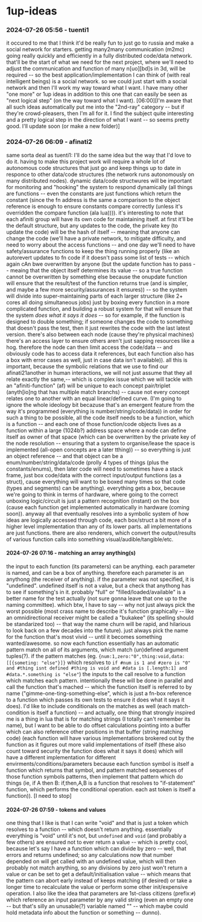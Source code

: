 # 1up-ideas

### 2024-07-26 05:56 - tuenti1

it occured to me that I think it'd be really fun to just go to russia and make a social network for starters. getting many2many communication (m2mc) going really quickly and efficiently in a fully distributed code/data network. that'll be the start of what we need for the next project, where we'll need to adjust the communication and function of many n[uo][bd]s in 3d, will be required -- so the best application/implementation I can think of (with real intelligent beings) is a social network. so we could just start with a social network and then I'll work my way toward what I want.
I have many other "one more" or 1up ideas in addition to this one that can easily be seen as "next logical step" (on the way toward what I want). [06:00][I'm aware that all such ideas automatically put me into the "2nd-ray" category -- but if they're crowd-pleasers, then I'm all for it. I find the subject quite interesting and a pretty logical step in the direction of what I want -- so seems pretty good. I'll update soon (or make a new folder)]

### 2024-07-26 06:09 - afinati2

same sorta deal as tuenti1: I'll do the same idea but the way that I'd love to do it. having to make this project work will require a whole lot of autonomous code structures that just go and keep things up to date in responce to other data/code structures (the network runs autonomously on many distributed nodes). dynamic data/code structwures will be important for monitoring and "hooking" the system to respond dynamically (all things are functions -- even the constants are just functions which return the constant (since the fn address is the same a comparison to the object reference is enough to ensure constants compare correctly (unless it's overridden the compare function (ala lua)))). it's interesting to note that each afiniti group will have its own code for maintaining itself. at first it'll be the default structure, but any updates to the code, the private key (to update the code) will be the hash of itself -- meaning that anyone can change the code (we'll have a private network, to mitigate difficulty, and need to worry about the access functions -- and one day we'll need to have safety/assurance functions to keep the thing running properly (like an autorevert updates to fn code if it doesn't pass some list of tests -- which again cAn bwe overwritten by anyone (but the update function has to pass -- meaing that the object itself determines its value -- so a true function cannot be overwritten by something else because the onupdate function will ensure that the result/test of the function returns true (and is simpler, and maybe a few more security/assurances it ensures)) -- so the system will divide into super-maintaining parts of each larger structure (like 2+ cores all doing simultaneous jobs) just by boxing every function in a more complicated function, and building a robust system for that will ensure that the system *does what it says it does* -- so for example, if the function is designed to double something; if someone changes the code to something that doesn't pass the test, then it just rewrites the code with the last latest version. there's also between each node (cause they're physical machines) there's an access layer to ensure others aren't just sapping resources like a hog. therefore the node can then limit access the code/data -- and obviously code has to access data it references, but each function also has a box with error cases as well, just in case data isn't available)). all this is important, because the symbolic relations that we use to find our afinati21another in human interactions, we will not just assume that they all relate exactly the same,-- which is complex issue which we will tackle with an "afiniti-function" (af) will be unique to each concept pair/triplet (anyth[io]ng that has multiple match branchs) -- cause not every concept relates one to another with an equal linear/defined curve. (I'm going to ignore the whole ideology bit becazuse that's an emergent feature from the way it's programmed (everything is number/string/code/data))
in order for such a thing to be possible, all the code itself needs to be a function, which is a function -- and each one of those function/code objects lives as a function within a large (1024b?) address space where a node can define itself as owner of that space (which can be overwritten by the private key of the node resolution -- ensuring that a system to organise/lease the space is implemented (all-open concepts are a later tthing)) -- so everything is just an object reference -- and that object can be a enum/number/string/data/code (prolly 4 types of things (plus the constants/enums), then later code will need to sometimes have a stack frame, just box code/data with the correct input/output functions (as a struct), cause everything will want to be boxed many times so that code (types and segments) can be anything). everything gets a box, because we're going to think in terms of hardware, where going to the correct unboxing logic/circuit is just a pattern recognition (instant) on the box (cause each function get implemented automatically in hardware (coming soon)).
anyway all that eventually resolves into a symbolic system of how ideas are logically accessed through code, each box/struct a bit more of a higher level implementation than any of its lower parts. all implementations are just functions. there are also renderers, which convert the output/results of various function calls into something visual/audible/tangible/etc.

#### 2024-07-26 07:16 - matching an array anything(s)

the input to each function (its parameters) can be anything. each parameter is named, and can be a box of anything. therefore each parameter is an anythong (the receiver of anything). if the parameter was not specified, it is "undefined". undefined itself is not a value, but a check that anythong has to see if something's in it. probably "full" or "filled/loaded/available" is a better name for the test actually (not sure gonna leave that one up to the naming committee).
	which btw, I have to say -- why not just always pick the worst possible (most crass name to describe it's function graphically -- like an omnidirectional receiver might be called a "bukakee" (its spelling should be standarized too) -- that way the name churn will be rapid, and hilarious to look back on a few decades into the future). just always pick the name for the function that's most vivid -- until it becomes something wanted/awesome.
so now each function essentially has an automatic pattern match on all of its arguments, which match (un)defined argument tuples(?). if the pattern matches (eg. `{num:1,zero:"0",thing:void,data:[[{someting: "else"}]}` which resolves to `if #num is 1 and #zero is "0" and #thing isnt defined #thing is void and #data is [.length:1] and #data.*.something is "else"`) the inputs to the call resolve to a function which matches each pattern. intentionally these will be done in parallel and call the function that's mached -- which the function itself is referred to by name ("gimme-one-ting-something-else", which is just a fn-box reference to a function which passes its own tests to ensure it does what it says it does). I'd like to include conditionals on the matches as well (each match-condition is itself a function) -- and actually, one thing that strongly inspired me is a thing in lua that is for matching strings (I totally can't remember its name), but I want to be able to do offset calculations pointing into a buffer which can also reference other positions in that buffer (string matching code) (each function will have various implementations brokered out by the function as it figures out more valid implementations of itself (these also count toward security the function does what it says it does) which will have a different implementation for different envirments/conditions/parameters because each function symbol is itself a function which returns that symbol, and pattern matched sequences of those function symbols patterns, then implement that pattern which do things (ie, if A then B: if,then,A,B is a function that resolves to "if-statement" function, which performs the conditional operation. each ast token is itself a function)). [I need to stop]

#### 2024-07-26 07:59 - tokens and values

one thing that I like is that I can write "void" and that is just a token which resolves to a function -- which doesn't return anything. essentially everything is "void" until it's not, but `undefined` and `void` (and probably a few others) are ensured not to ever return a value -- which is pretty cool, because let's say I have a function which can divide by zero -- well, that errors and returns undefined; so any calculations now that number depended on will get called with an undefined value, which will then probably not match anything, so any divisions by zero just won't return a value or can be set to get a default/initialisation value -- which means that the pattern can abort early instead of keeps matching (if desired) or take a longer time to recalculate the value or perform some other init/expensive operation. I also like the idea that parameters are 1st-class citizens (prefix:`#`) which reference an input parameter by any valid string (even an empty one -- but that's silly an unusable(?) variable named "" -- which maybe could hold metadata info about the function or something -- dunno).
